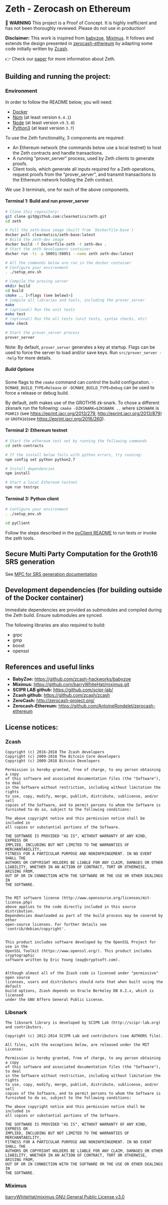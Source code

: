 # Zeth - Zerocash on Ethereum

:rotating_light: **WARNING** This project is a Proof of Concept. It is highly inefficient and has not been thoroughly reviewed. Please do not use in production!

**Disclaimer:** This work is inspired from [babyzoe](https://github.com/zcash-hackworks/babyzoe), [Miximus](https://github.com/barryWhiteHat/miximus.git).
It follows and extends the design presented in [zerocash-ethereum](https://github.com/AntoineRondelet/zerocash-ethereum) by adapting some code initially written by [Zcash](https://github.com/zcash/zcash).

:point_right: Check our [paper](https://arxiv.org/pdf/1904.00905.pdf) for more information about Zeth.

## Building and running the project:

### Environment

In order to follow the README below, you will need:
- [Docker](https://www.docker.com/get-started)
- [Npm](https://www.npmjs.com/get-npm) (at least version `6.4.1`)
- [Node](https://nodejs.org/en/) (at least version `v9.5.0`)
- [Python3](https://www.python.org/downloads/) (at least version `3.7`)

To use the Zeth functionality, 3 components are required:
- An Ethereum network (the commands below use a local testnet) to host the Zeth
  contracts and handle transactions.
- A running "prover_server" process, used by Zeth clients to generate proofs.
- Client tools, which generate all inputs required for a Zeth operations,
  request proofs from the "prover_server", and transmit transactions to the
  Ethereum network holding the Zeth contract.

We use 3 terminals, one for each of the above components.

#### Terminal 1: Build and run prover_server

```bash
# Clone this repository:
git clone git@github.com:clearmatics/zeth.git
cd zeth

# Pull the zeth-base image (built from `Dockerfile-base`)
docker pull clearmatics/zeth-base:latest
# Build the zeth-dev image
docker build -f Dockerfile-zeth -t zeth-dev .
# Start the zeth development container
docker run -ti -p 50051:50051 --name zeth zeth-dev:latest

# All the commands below are run in the docker container
# Configure your environment
. ./setup_env.sh

# Compile the proving server
mkdir build
cd build
cmake .. [<flags (see below)>]
# Compile all libraries and tools, including the prover_server
make
# (optional) Run the unit tests
make test
# (optional) Run the all tests (unit tests, syntax checks, etc)
make check

# Start the prover_server process
prover_server
```

Note: By default, `prover_server` generates a key at startup. Flags can be used
to force the server to load and/or save keys. Run `src/prover_server --help`
for more details.

##### Build Options

Some flags to the `cmake` command can control the build configuration.
`-DCMAKE_BUILD_TYPE=Release` or `-DCMAKE_BUILD_TYPE=Debug` can be used to force
a release or debug build.

By default, zeth makes use of the GROTH16 zk-snark. To chose a different
zksnark run the following: ``` cmake -DZKSNARK=$ZKSNARK .. ``` where `$ZKSNARK`
is `PGHR13` (see https://eprint.iacr.org/2013/279,
http://eprint.iacr.org/2013/879) or `GROTH16`(see
https://eprint.iacr.org/2016/260).

#### Terminal 2: Ethereum testnet

```bash
# Start the ethereum test net by running the following commands
cd zeth-contracts

# If the install below fails with python errors, try running:
npm config set python python2.7

# Install dependencies
npm install

# Start a local Ethereum testnet
npm run testrpc
```

#### Terminal 3: Python client

```bash
# Configure your environment
. ./setup_env.sh

cd pyClient
```

Follow the steps described in the [pyClient README](pyClient/README.md) to run
tests or invoke the zeth tools.

## Secure Multi Party Computation for the Groth16 SRS generation

See [MPC for SRS generation documentation](mpc/README.md)

## Development dependencies (for building outside of the Docker container)

Immediate dependencies are provided as submodules and compiled during
the Zeth build. Ensure submodules are synced.

The following libraries are also required to build:

- grpc
- gmp
- boost
- openssl

## References and useful links

- **BabyZoe:** https://github.com/zcash-hackworks/babyzoe
- **Miximus:** https://github.com/barryWhiteHat/miximus.git
- **SCIPR LAB github:** https://github.com/scipr-lab/
- **Zcash github:** https://github.com/zcash/zcash
- **ZeroCash:** http://zerocash-project.org/
- **Zerocash-Ethereum:** https://github.com/AntoineRondelet/zerocash-ethereum

## License notices:

### Zcash

```
Copyright (c) 2016-2018 The Zcash developers
Copyright (c) 2009-2018 The Bitcoin Core developers
Copyright (c) 2009-2018 Bitcoin Developers

Permission is hereby granted, free of charge, to any person obtaining a copy
of this software and associated documentation files (the "Software"), to deal
in the Software without restriction, including without limitation the rights
to use, copy, modify, merge, publish, distribute, sublicense, and/or sell
copies of the Software, and to permit persons to whom the Software is
furnished to do so, subject to the following conditions:

The above copyright notice and this permission notice shall be included in
all copies or substantial portions of the Software.

THE SOFTWARE IS PROVIDED "AS IS", WITHOUT WARRANTY OF ANY KIND, EXPRESS OR
IMPLIED, INCLUDING BUT NOT LIMITED TO THE WARRANTIES OF MERCHANTABILITY,
FITNESS FOR A PARTICULAR PURPOSE AND NONINFRINGEMENT. IN NO EVENT SHALL THE
AUTHORS OR COPYRIGHT HOLDERS BE LIABLE FOR ANY CLAIM, DAMAGES OR OTHER
LIABILITY, WHETHER IN AN ACTION OF CONTRACT, TORT OR OTHERWISE, ARISING FROM,
OUT OF OR IN CONNECTION WITH THE SOFTWARE OR THE USE OR OTHER DEALINGS IN
THE SOFTWARE.


The MIT software license (http://www.opensource.org/licenses/mit-license.php)
above applies to the code directly included in this source distribution.
Dependencies downloaded as part of the build process may be covered by other
open-source licenses. For further details see 'contrib/debian/copyright'.


This product includes software developed by the OpenSSL Project for use in the
OpenSSL Toolkit (https://www.openssl.org/). This product includes cryptographic
software written by Eric Young (eay@cryptsoft.com).


Although almost all of the Zcash code is licensed under "permissive" open source
licenses, users and distributors should note that when built using the default
build options, Zcash depends on Oracle Berkeley DB 6.2.x, which is licensed
under the GNU Affero General Public License.
```

### Libsnark

```
The libsnark library is developed by SCIPR Lab (http://scipr-lab.org)
and contributors.

Copyright (c) 2012-2014 SCIPR Lab and contributors (see AUTHORS file).

All files, with the exceptions below, are released under the MIT License:

Permission is hereby granted, free of charge, to any person obtaining a copy
of this software and associated documentation files (the "Software"), to deal
in the Software without restriction, including without limitation the rights
to use, copy, modify, merge, publish, distribute, sublicense, and/or sell
copies of the Software, and to permit persons to whom the Software is
furnished to do so, subject to the following conditions:

The above copyright notice and this permission notice shall be included in
all copies or substantial portions of the Software.

THE SOFTWARE IS PROVIDED "AS IS", WITHOUT WARRANTY OF ANY KIND, EXPRESS OR
IMPLIED, INCLUDING BUT NOT LIMITED TO THE WARRANTIES OF MERCHANTABILITY,
FITNESS FOR A PARTICULAR PURPOSE AND NONINFRINGEMENT. IN NO EVENT SHALL THE
AUTHORS OR COPYRIGHT HOLDERS BE LIABLE FOR ANY CLAIM, DAMAGES OR OTHER
LIABILITY, WHETHER IN AN ACTION OF CONTRACT, TORT OR OTHERWISE, ARISING FROM,
OUT OF OR IN CONNECTION WITH THE SOFTWARE OR THE USE OR OTHER DEALINGS IN
THE SOFTWARE.
```

### Miximus

[barryWhiteHat/miximus GNU General Public License v3.0](https://github.com/barryWhiteHat/miximus/blob/master/LICENSE)
